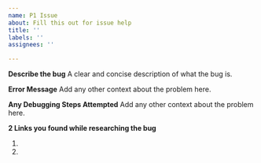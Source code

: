 ```yaml
---
name: P1 Issue
about: Fill this out for issue help
title: ''
labels: ''
assignees: ''

---
```


**Describe the bug**
A clear and concise description of what the bug is.

**Error Message**
Add any other context about the problem here.

**Any Debugging Steps Attempted**
Add any other context about the problem here.

**2 Links you found while researching the bug**

1.
2.